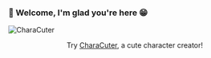 ### 👋 Welcome, I'm glad you're here :grin:
![CharaCuter](https://user-images.githubusercontent.com/65691298/183760408-5edb180d-f9dc-4399-b70e-db9863a91f4e.png)
<div align="center">
Try <a href="https://tenacittea.itch.io/characuter" target="_blank">CharaCuter</a>, a cute character creator!
</div>

<!--
**SrtaZuzza/SrtaZuzza** is a ✨ _special_ ✨ repository because its `README.md` (this file) appears on your GitHub profile.

Here are some ideas to get you started:

- 🔭 I’m currently working on ...
- 🌱 I’m currently learning ...
- 👯 I’m looking to collaborate on ...
- 🤔 I’m looking for help with ...
- 💬 Ask me about ...
- 📫 How to reach me: ...
- 😄 Pronouns: ...
- ⚡ Fun fact: ...
-->
